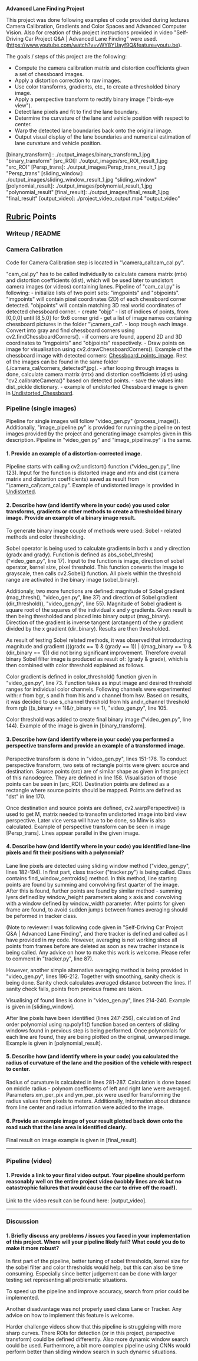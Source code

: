 **Advanced Lane Finding Project**

This project was done following examples of code provided during lectures Camera Calibration, Gradients and Color Spaces and Advanced Computer Vision. Also for creation of this project instructions provided in video "Self-Driving Car Project Q&A | Advanced Lane Finding" were used. (https://www.youtube.com/watch?v=vWY8YUayf9Q&feature=youtu.be). 

The goals / steps of this project are the following:

* Compute the camera calibration matrix and distortion coefficients given a set of chessboard images.
* Apply a distortion correction to raw images.
* Use color transforms, gradients, etc., to create a thresholded binary image.
* Apply a perspective transform to rectify binary image ("birds-eye view").
* Detect lane pixels and fit to find the lane boundary.
* Determine the curvature of the lane and vehicle position with respect to center.
* Warp the detected lane boundaries back onto the original image.
* Output visual display of the lane boundaries and numerical estimation of lane curvature and vehicle position.

[//]: # (Image References)

[Chessboard_points_image]: ./camera_cal/corners_detected2.jpg "Chessboard_points_image"
[Undistorted_Chessboard]: ./output_images/undistorted_Chessboard_image_1.jpg "Undistorted_Chessboard"
[Undistorted]: ./output_images/undistorted_1.jpg "Undistorted"
[binary_transform] : ./output_images/binary_transform_1.jpg "binary_transform"
[src_ROI]: ./output_images/src_ROI_result_1.jpg "src_ROI" 
[Persp_trans]: ./output_images/Persp_trans_result_1.jpg "Persp_trans"
[sliding_window]: ./output_images/sliding_window_result_1.jpg "sliding_window"
[polynomial_result]: ./output_images/polynomial_result_1.jpg "polynomial_result"
[final_result]: ./output_images/final_result_1.jpg "final_result"
[output_video]: ./project_video_output.mp4 "output_video"

## [Rubric](https://review.udacity.com/#!/rubrics/571/view) Points

### Writeup / README

### Camera Calibration

Code for Camera Calibration step is located in "\camera_cal\cam_cal.py".

"cam_cal.py" has to be called individually to calculate camera matrix (mtx) and distortion coefficients (dist), which will be used later to undistort camera images (or videos) containing lanes. Pipeline of "cam_cal.py" is following:
	- initialize lists of two point sets: "imgpoints" and "objpoints". "imgpoints" will contain pixel coordinates (2D) of each chessboard corner detected. "objpoints" will contain matching 3D real world coordinates of detected chessboard corner.
	- create "objp" - list of indices of points, from [0,0,0] until [8,5,0] for 9x6 corner grid
	- get a list of image names containing chessboard pictures in the folder "\camera_cal\".
	- loop trough each image. Convert into gray and find chessboard corners using cv2.findChessboardCorners().
	- if corners are found, append 2D and 3D coordinates to "imgpoints" and "objpoints" respectively. 
	- Draw points on image for visualisation using cv2.drawChessboardCorners(). Example of the chessboard image with detected corners: [Chessboard_points_image]. Rest of the images can be found in the same folder (./camera_cal/corners_detected*.jpg).
	- after looping through images is done, calculate camera matrix (mtx) and distortion coefficients (dist) using "cv2.calibrateCamera()" based on detected points.
	- save the values into dist_pickle dictionary. 
	- example of undistorted Chessboard image is given in [Undistorted_Chessboard].

### Pipeline (single images)

Pipeline for single images will follow "video_gen.py" (process_image()). Additionally, "image_pipeline.py" is provided for running the pipeline on test images provided by the project and generating image examples given in this description. Pipeline in "video_gen.py" and "image_pipeline.py" is the same.

#### 1. Provide an example of a distortion-corrected image.

Pipeline starts with calling cv2.undistort() function ("video_gen.py", line 123). Input for the function is distorted image and mtx and dist (camera matrix and distortion coefficients) saved as result from "\camera_cal\cam_cal.py". Example of undistorted image is provided in [Undistorted].

#### 2. Describe how (and identify where in your code) you used color transforms, gradients or other methods to create a thresholded binary image. Provide an example of a binary image result.

To generate binary image couple of methods were used: Sobel - related methods and color thresholding.

Sobel operator is being used to calculate gradients in both x and y direction (gradx and grady). Function is defined as abs_sobel_thresh() ("video_gen.py", line 17). Input to the function is image, direction of sobel operator, kernel size, pixel threshold. This function converts the image to grayscale, then calls cv2.Sobel() function. All pixels within the threshold range are activated in the binary image (sobel_binary).

Additionaly, two more functions are defined: magnitude of Sobel gradient (mag_thresh(), "video_gen.py", line 37) and direction of Sobel gradient (dir_threshold(), "video_gen.py", line 55). Magnitude of Sobel gradient is square root of the squares of the individual x and y gradients. Given result is then being thresholded and placed into binary output (mag_binary). Direction of the gradient is inverse tangent (arctangent) of the y gradient divided by the x gradient (dir_binary). Results are then thresholded.

As result of testing Sobel related methods, it was observed that introducting magnitude and gradient (((gradx == 1) & (grady == 1)) | ((mag_binary == 1) & (dir_binary == 1))) did not bring significant improvement. Therefore overall binary  Sobel filter image is produced as result of: (grady & gradx), which is then combined with color threshold explained as follows.  

Color gradient is defined in color_threshold() function given in "video_gen.py", line 73. Function takes as input image and desired threshold ranges for individual color channels. Following channels were experimented with: r from bgr, s and h from hls and v channel from hsv. Based on results, it was decided to use s_channel threshold from hls and r_channel threshold from rgb ((s_binary == 1)&(r_binary == 1), "video_gen.py", line 105.

Color threshold was added to create final binary image ("video_gen.py", line 144). Example of the image is given in [binary_transform].

#### 3. Describe how (and identify where in your code) you performed a perspective transform and provide an example of a transformed image.

Perspective transform is done in "video_gen.py", lines 151-176. To conduct perspective fransform, two sets of rectangle points were given: source and destination. Source points (src) are of similar shape as given in first project of this nanodegree. They are defined in line 158. Visualisation of those points can be seen in [src_ROI]. Destination points are defined as a rectangle where source points should be mapped. Points are defined as "dst" in line 170. 

Once destination and source points are defined, cv2.warpPerspective() is used to get M, matrix needed to transofm undistorted image into bird view perspective. Later vice versa will have to be done, so Minv is also calculated. Example of perspective transform can be seen in image [Persp_trans]. Lines appear parallel in the given image.

#### 4. Describe how (and identify where in your code) you identified lane-line pixels and fit their positions with a polynomial?

Lane line pixels are detected using sliding window method ("video_gen.py", lines 182-194). In first part, class tracker ("tracker.py") is being called. Class contains find_window_centroids() method. In this method, line starting points are found by summing and convolving first quarter of the image. After this is found, further points are found by similar method - summing lyers defined by window_height parameters along x axis and convolving with a window defined by window_width parameter. After points for given frame are found, to avoid sudden jumps between frames averaging should be peformed in tracker class. 

(Note to reviewer: I was following code given in "Self-Driving Car Project Q&A | Advanced Lane Finding", and there tracker is defined and called as I have provided in my code. However, averaging is not working since all points from frames before are deleted as soon as new tracher instance is being called. Any advice on how to make this work is welcome. Please refer to comment in "tracker.py", line 87). 

However, another simple alternative averaging method is being provided in "video_gen.py", lines 196-212. Together with smoothing, sanity check is being done. Sanity check calculates averaged distance between the lines. If sanity check fails, points from previous frame are taken.

Visualising of found lines is done in "video_gen.py", lines 214-240. Example is given in [sliding_window].

After line pixels have been identified (lines 247-256), calculation of 2nd order polynomial using np.polyfit() function based on centers of sliding windows found in previous step is being performed. Once polynomials for each line are found, they are being plotted on the original, unwarped image. Example is given in [polynomial_result]. 

#### 5. Describe how (and identify where in your code) you calculated the radius of curvature of the lane and the position of the vehicle with respect to center.

Radius of curvature is calculated in lines 281-287. Calculation is done based on middle radius - polynom coefficents of left and right lane were averaged. Parameters xm_per_pix and ym_per_pix were used for fransforming the radius values from pixels to meters. Additionally, information about distance from line center and radius information were added to the image.

#### 6. Provide an example image of your result plotted back down onto the road such that the lane area is identified clearly.

Final result on image example is given in [final_result].

---

### Pipeline (video)

#### 1. Provide a link to your final video output.  Your pipeline should perform reasonably well on the entire project video (wobbly lines are ok but no catastrophic failures that would cause the car to drive off the road!).

Link to the video result can be found here: [output_video]. 

---

### Discussion

#### 1. Briefly discuss any problems / issues you faced in your implementation of this project.  Where will your pipeline likely fail?  What could you do to make it more robust?

In first part of the pipeline, better tuning of sobel thresholds, kernel size for the sobel filter and color thresholds would help, but this can also be time consuming. Especially since better judgement can be done with larger testing set representing all problematic situations.

To speed up the pipeline and improve accuracy, search from prior could be implemented.

Another disadvantage was not properly used class Lane or Tracker. Any advice on how to implement this feature is welcome.

Harder challenge videos show that this pipeline is struggleing with more sharp curves. There ROIs for detection (or in this project, perspective transform) could be defined differently. Also more dynamic window search could be used. Furthermore, a bit more complex pipeline using CNNs would perform better than sliding window search in such dynamic situations. 
